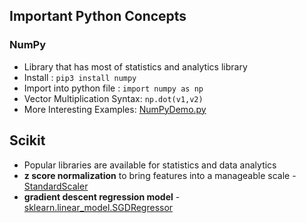 ## Important Python Concepts

### NumPy
- Library that has most of statistics and analytics library
- Install : `pip3 install numpy`
- Import into python file : `import numpy as np`
- Vector Multiplication Syntax: `np.dot(v1,v2)`
- More Interesting Examples: [NumPyDemo.py](./utilities/NumPyDemo.py)

## Scikit
- Popular libraries are available for statistics and data analytics
- **z score normalization** to bring features into a manageable scale - [StandardScaler](./linear-regression/ScikitUtils.py#L10)
- **gradient descent regression model** - [sklearn.linear_model.SGDRegressor](./linear-regression/ScikitUtils.py)



